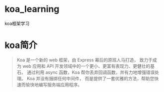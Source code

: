 # koa_learning
koa框架学习

# koa简介
>Koa 是一个新的 web 框架，由 Express 幕后的原班人马打造， 致力于成为 web 应用和 API 开发领域中的一个更小、更富有表现力、更健壮的基石。
通过利用 async 函数，Koa 帮你丢弃回调函数，并有力地增强错误处理。 
Koa 并没有捆绑任何中间件， 而是提供了一套优雅的方法，帮助您快速而愉快地编写服务端应用程序。
